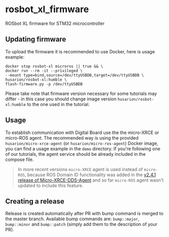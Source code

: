 # rosbot_xl_firmware

ROSbot XL firmware for STM32 microcontroller

## Updating firmware

To upload the firmware it is recommended to use Docker, here is usage example:

```
docker stop rosbot-xl microros || true && \
docker run --rm -it --privileged \
--mount type=bind,source=/dev/ttyUSBDB,target=/dev/ttyUSBDB \
husarion/rosbot-xl:humble \
flash-firmware.py -p /dev/ttyUSBDB
```

Please take note that firmware version necessary for some tutorials may differ - in this case you should change image version `husarion/rosbot-xl:humble` to the one used in the tutorial.

## Usage

To establish communication with Digital Board use the the micro-XRCE or micro-ROS agent.
The recommended way is using the provided `husarion/micro-xrce-agent` (or `husarion/micro-ros-agent`) Docker image, you can find a usage example in the `demo` directory.
If you're following one of our tutorials, the agent service should be already included in the compose file.

> In more recent versions `micro-XRCE` agent is used instead of `micro-ROS`, because ROS Domain ID functionality was added in the [v2.4.1 release of Micro-XRCE-DDS-Agent](https://github.com/eProsima/Micro-XRCE-DDS-Agent/releases/tag/v2.4.1) and so far `micro-ROS` agent wasn't updated to include this feature.

## Creating a release

Release is created automatically after PR with bump command is merged to the master branch. Available bump commands are: `bump::major`, `bump::minor` and `bump::patch` (simply add them to the description of your PR).
